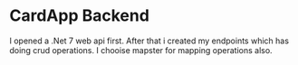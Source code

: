 # CardApp Backend

I opened a .Net 7 web api first. After that i created my endpoints which has doing crud operations. I chooise mapster for mapping operations also.
